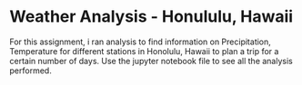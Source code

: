 # Weather Analysis - Honululu, Hawaii

For this assignment, i ran analysis to find information on Precipitation, Temperature for different stations in Honolulu, Hawaii to plan a trip for a certain number of days.
Use the jupyter notebook file to see all the analysis performed.
